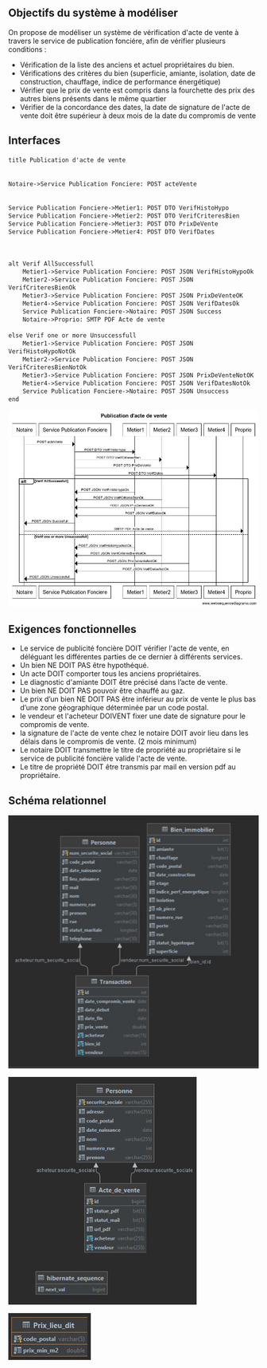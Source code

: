 ## Objectifs du système à modéliser

On propose de modéliser un système de vérification d'acte de vente à travers le service de publication fonciére, afin de vérifier plusieurs conditions : 

- Vérification de la liste des anciens et actuel propriétaires du bien.
- Vérifications des critères du bien (superficie, amiante, isolation, date de construction, chauffage, indice de performance énergétique) 
- Vérifier que le prix de vente est compris dans la fourchette des prix des autres biens présents dans le même quartier 
- Vérifier de la concordance des dates, la date de signature de l'acte de vente doit être supérieur à deux mois de la date du compromis de vente  

## Interfaces

```
title Publication d'acte de vente


Notaire->Service Publication Fonciere: POST acteVente


Service Publication Fonciere->Metier1: POST DTO VerifHistoHypo
Service Publication Fonciere->Metier2: POST DTO VerifCriteresBien
Service Publication Fonciere->Metier3: POST DTO PrixDeVente
Service Publication Fonciere->Metier4: POST DTO VerifDates



alt Verif AllSuccessfull
    Metier1->Service Publication Fonciere: POST JSON VerifHistoHypoOk
    Metier2->Service Publication Fonciere: POST JSON VerifCriteresBienOk
    Metier3->Service Publication Fonciere: POST JSON PrixDeVenteOK
    Metier4->Service Publication Fonciere: POST JSON VerifDatesOk
    Service Publication Fonciere->Notaire: POST JSON Success
    Notaire->Proprio: SMTP PDF Acte de vente
    
else Verif one or more Unsuccessfull
    Metier1->Service Publication Fonciere: POST JSON VerifHistoHypoNotOk
    Metier2->Service Publication Fonciere: POST JSON VerifCriteresBienNotOk
    Metier3->Service Publication Fonciere: POST JSON PrixDeVenteNotOK
    Metier4->Service Publication Fonciere: POST JSON VerifDatesNotOk
    Service Publication Fonciere->Notaire: POST JSON Unsuccess
end

```
![](sequence_acte_de_vente.png)


## Exigences fonctionnelles

* Le service de publicité foncière DOIT vérifier l'acte de vente, en déléguant les différentes parties de ce dernier à différents services.
* Un bien NE DOIT PAS être hypothéqué.
* Un acte DOIT comporter tous les anciens propriétaires.
* Le diagnostic d'amiante DOIT être précisé dans l’acte de vente.
* Un bien NE DOIT PAS pouvoir être chauffé au gaz.
* Le prix d’un bien NE DOIT PAS être inférieur au prix de vente le plus bas d’une zone géographique déterminée par un code postal.
* le vendeur et l'acheteur DOIVENT fixer une date de signature pour le compromis de vente.
* la signature de l'acte de vente chez le notaire DOIT avoir lieu dans les délais dans le compromis de vente. (2 mois minimum)
* Le notaire DOIT transmettre le titre de propriété au propriétaire si le service de publicité foncière valide l'acte de vente.
* Le titre de propriété DOIT être transmis par mail en version pdf au propriétaire.


## Schéma relationnel

![](S-R-1.jpeg)

![](S-R-2.jpeg)

![](S-R-3.jpeg)

